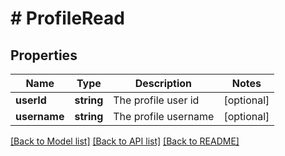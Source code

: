 # # ProfileRead

## Properties

Name | Type | Description | Notes
------------ | ------------- | ------------- | -------------
**userId** | **string** | The profile user id | [optional]
**username** | **string** | The profile username | [optional]

[[Back to Model list]](../../README.md#models) [[Back to API list]](../../README.md#endpoints) [[Back to README]](../../README.md)
